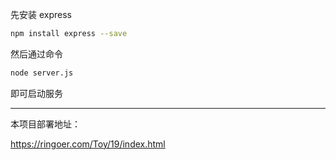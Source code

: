 先安装 express

```bash
npm install express --save
```

然后通过命令

```bash
node server.js
```

即可启动服务

---

本项目部署地址：

https://ringoer.com/Toy/19/index.html